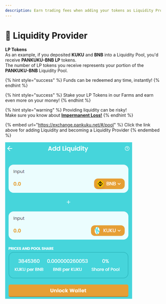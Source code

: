 ```yaml
---
description: Earn trading fees when adding your tokens as Liquidity Provider
---
```


# 💸 Liquidity Provider

**LP Tokens**\
As an example, if you deposited **KUKU** and **BNB** into a Liquidity Pool, you'd receive **PANKUKU-BNB LP** tokens.\
The number of LP tokens you receive represents your portion of the **PANKUKU-BNB** Liquidity Pool.&#x20;

{% hint style="success" %}
Funds can be redeemed any time, instantly!
{% endhint %}

{% hint style="success" %}
Stake your LP Tokens in our Farms and earn even more on your money!
{% endhint %}

{% hint style="warning" %}
Providing liquidity can be risky!\
Make sure you know about [**Impermanent Loss!**](../../knowledge-center/glossary-and-vocab.md)
{% endhint %}

{% embed url="https://exchange.pankuku.net/#/pool" %}
Click the link above for adding Liquidity and becoming a Liquidity Provider
{% endembed %}

![Adding Liquidity is risky, make sure you know about Impermanent Loss!](../../.gitbook/assets/lp.png)

